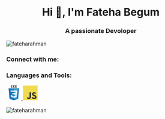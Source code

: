 <h1 align="center">Hi 👋, I'm Fateha Begum</h1>
<h3 align="center">A passionate Devoloper</h3>

<p align="left"> <img src="https://komarev.com/ghpvc/?username=fateharahman&label=Profile%20views&color=0e75b6&style=flat" alt="fateharahman" /> </p>

<h3 align="left">Connect with me:</h3>
<p align="left">
</p>

<h3 align="left">Languages and Tools:</h3>
<p align="left"> <a href="https://www.w3schools.com/css/" target="_blank" rel="noreferrer"> <img src="https://raw.githubusercontent.com/devicons/devicon/master/icons/css3/css3-original-wordmark.svg" alt="css3" width="40" height="40"/> </a> <a href="https://developer.mozilla.org/en-US/docs/Web/JavaScript" target="_blank" rel="noreferrer"> <img src="https://raw.githubusercontent.com/devicons/devicon/master/icons/javascript/javascript-original.svg" alt="javascript" width="40" height="40"/> </a> </p>

<p><img align="center" src="https://github-readme-stats.vercel.app/api/top-langs?username=fateharahman&show_icons=true&locale=en&layout=compact" alt="fateharahman" /></p>
